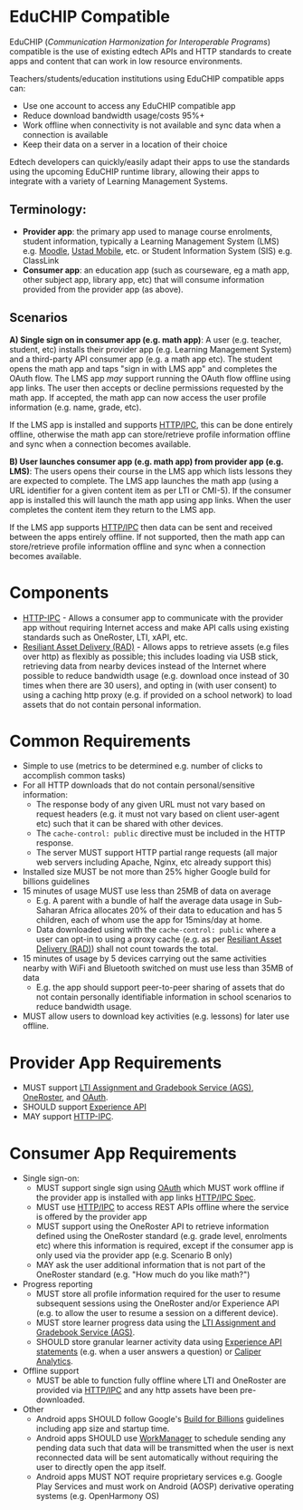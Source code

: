 # EduCHIP Compatible

EduCHIP (_Communication Harmonization for Interoperable Programs_) compatible is the use of existing edtech APIs and HTTP standards to create apps and content that can work in low resource environments.

Teachers/students/education institutions using EduCHIP compatible apps can:
* Use one account to access any EduCHIP compatible app
* Reduce download bandwidth usage/costs 95%+
* Work offline when connectivity is not available and sync data when a connection is available
* Keep their data on a server in a location of their choice

Edtech developers can quickly/easily adapt their apps to use the standards using the upcoming EduCHIP runtime library, allowing their apps to integrate with a variety of Learning Management Systems.

## Terminology:

* **Provider app**: the primary app used to manage course enrolments, student information, typically a Learning Management System (LMS) e.g. [Moodle](https://moodle.org), [Ustad Mobile](https://www.ustadmobile.com), etc. or Student Information System (SIS) e.g. ClassLink
* **Consumer app**: an education app (such as courseware, eg a math app, other subject app, library app, etc) that will consume information provided from the provider app (as above).

## Scenarios

**A) Single sign on in consumer app (e.g. math app)**: A user (e.g. teacher, student, etc) installs their provider app (e.g. Learning Management System) and a third-party API consumer app (e.g. a math app etc). The student opens the math app and taps "sign in with LMS app" and completes the OAuth flow. The LMS app _may_ support running the OAuth flow offline using app links. The user then accepts or decline permissions requested by the math app. If accepted, the math app can now access the user profile information (e.g. name, grade, etc). 

If the LMS app is installed and supports [HTTP/IPC](https://github.com/UstadMobile/HTTP-IPC-Spec), this can be done entirely offline, otherwise the math app can store/retrieve profile information offline and sync when a connection becomes available.

**B) User launches consumer app (e.g. math app) from provider app (e.g. LMS)**: The users opens their course in the LMS app which lists lessons they are expected to complete. The LMS app launches the math app (using a URL identifier for a given  content item as per LTI or CMI-5). If the consumer app is installed this will launch the math app using app links. When the user completes the content item they return to the LMS app. 

If the LMS app supports [HTTP/IPC](https://github.com/UstadMobile/HTTP-IPC-Spec) then data can be sent and received between the apps entirely offline. If not supported, then the math app can store/retrieve profile information offline and sync when a connection becomes available.

# Components

* [HTTP-IPC](https://github.com/UstadMobile/HTTP-IPC-Spec) - Allows a consumer app to communicate with the provider app without requiring Internet access and make API calls using existing standards such as OneRoster, LTI, xAPI, etc.
* [Resiliant Asset Delivery (RAD)](RAD.md) - Allows apps to retrieve assets (e.g files over http) as flexibly as possible; this includes loading via USB stick, retrieving data from nearby devices instead of the Internet where possible to reduce bandwidth usage (e.g. download once instead of 30 times when there are 30 users), and opting in (with user consent) to using a caching http proxy (e.g. if provided on a school network) to load assets that do not contain personal information.

# Common Requirements

* Simple to use (metrics to be determined e.g. number of clicks to accomplish common tasks)
* For all HTTP downloads that do not contain personal/sensitive information:
  * The response body of any given URL must not vary based on request headers (e.g. it must not vary based on client user-agent etc) such that it can be shared with other devices.
  * The ```cache-control: public``` directive must be included in the HTTP response.
  * The server MUST support HTTP partial range requests (all major web servers including Apache, Nginx, etc already support this)
* Installed size MUST be not more than 25% higher Google build for billions guidelines
* 15 minutes of usage MUST use less than 25MB of data on average
  * E.g. A parent with a bundle of half the average data usage in Sub-Saharan Africa allocates 20% of their data to education and has 5 children, each of whom use the app for 15mins/day at home.
  * Data downloaded using with the ```cache-control: public``` where a user can opt-in to using a proxy cache  (e.g. as per [Resiliant Asset Delivery (RAD)](RAD.md)) shall not count towards the total.
* 15 minutes of usage by 5 devices carrying out the same activities nearby with WiFi and Bluetooth switched on must use less than 35MB of data
  * E.g. the app should support peer-to-peer sharing of assets that do not contain personally identifiable information in school scenarios to reduce bandwidth usage. 
* MUST allow users to download key activities (e.g. lessons) for later use offline.


# Provider App Requirements

* MUST support [LTI Assignment and Gradebook Service (AGS)](https://www.imsglobal.org/spec/lti-ags/v2p0), [OneRoster](https://www.1edtech.org/standards/oneroster), and [OAuth](https://oauth.net/2/).
* SHOULD support [Experience API](https://xapi.com)
* MAY support [HTTP-IPC](https://github.com/UstadMobile/HTTP-IPC-Spec).

# Consumer App Requirements

* Single sign-on:
  * MUST support single sign using [OAuth](https://oauth.net/2/) which MUST work offline if the provider app is installed with app links [HTTP/IPC Spec](https://github.com/UstadMobile/HTTP-IPC-Spec?tab=readme-ov-file#offline-oauth-flow).
  * MUST use [HTTP/IPC](https://github.com/UstadMobile/HTTP-IPC-Spec?tab=readme-ov-file#offline-oauth-flow) to access REST APIs offline where the service is offered by the provider app
  * MUST support using the OneRoster API to retrieve information defined using the OneRoster standard (e.g. grade level, enrolments etc) where this information is required, except if the consumer app is only used via the provider app (e.g. Scenario B only)
  * MAY ask the user additional information that is not part of the OneRoster standard (e.g. "How much do you like math?")  
* Progress reporting
  * MUST store all profile information required for the user to resume subsequent sessions using the OneRoster and/or Experience API (e.g. to allow the user to resume a session on a different device).
  * MUST store learner progress data using the [LTI Assignment and Gradebook Service (AGS)](https://www.imsglobal.org/spec/lti-ags/v2p0).
  * SHOULD store granular learner activity data using [Experience API statements](https://www.xapi.com/) (e.g. when a user answers a question) or [Caliper Analytics](https://www.1edtech.org/standards/caliper).
* Offline support
  * MUST be able to function fully offline where LTI and OneRoster are provided via [HTTP/IPC](https://github.com/UstadMobile/HTTP-IPC-Spec) and any http assets have been pre-downloaded.
* Other
  * Android apps SHOULD follow Google's [Build for Billions](https://developer.android.com/docs/quality-guidelines/build-for-billions) guidelines including app size and startup time.
  * Android apps SHOULD use [WorkManager](https://developer.android.com/topic/libraries/architecture/workmanager) to schedule sending any pending data such that data will be transmitted when the user is next reconnected data will be sent automatically without requiring the user to directly open the app itself.
  * Android apps MUST NOT require proprietary services e.g. Google Play Services and must work on Android (AOSP) derivative operating systems (e.g. OpenHarmony OS)







